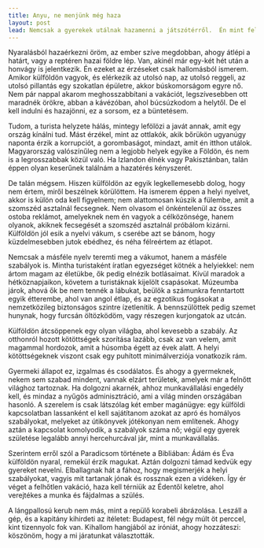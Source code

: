 ```yaml
---
title: Anyu, ne menjünk még haza
layout: post
lead: Nemcsak a gyerekek utálnak hazamenni a játszótérről.  Én mint felnőtt is utálom, hogy véget ér a vakáció.
---
```

Nyaralásból hazaérkezni öröm, az ember szíve megdobban, ahogy átlépi a
határt, vagy a reptéren hazai földre lép.  Van, akinél már egy-két hét
után a honvágy is jelentkezik.  Én ezeket az érzéseket csak hallomásból
ismerem.  Amikor külföldön vagyok, és elérkezik az utolsó nap, az utolsó
reggeli, az utolsó pillantás egy szokatlan épületre, akkor búskomorságom
egyre nő.  Nem pár nappal akarom meghosszabbítani a vakációt,
legszívesebben ott maradnék örökre, abban a kávézóban, ahol búcsúzkodom
a helytől.  De el kell indulni és hazajönni, ez a sorsom, ez a
büntetésem.

Tudom, a turista helyzete hálás, mintegy lefölözi a javát annak, amit
egy ország kínálni tud.  Mást érzékel, mint az ottlakók, akik bőrükön
ugyanúgy naponta érzik a korrupciót, a gorombaságot, mindazt, amit én
itthon utálok.  Magyarország valószínűleg nem a legjobb helyek egyike a
Földön, és nem is a legrosszabbak közül való.  Ha Izlandon élnék vagy
Pakisztánban, talán éppen olyan keserűnek találnám a hazatérés
kényszerét.

De talán mégsem.  Hiszen külföldön az egyik legkellemesebb dolog, hogy
nem értem, miről beszélnek körülöttem.  Ha ismerem éppen a helyi
nyelvet, akkor is külön oda kell figyelnem; nem alattomosan kúszik a
fülembe, amit a szomszéd asztalnál fecsegnek.  Nem olvasom el
önkéntelenül az összes ostoba reklámot, amelyeknek nem én vagyok a
célközönsége, hanem olyanok, akiknek fecsegését a szomszéd asztalnál
próbálom kizárni.  Külföldön jól esik a nyelvi vákum, s cserébe azt se
bánom, hogy küzdelmesebben jutok ebédhez, és néha félreértem az étlapot.

Nemcsak a másféle nyelv teremti meg a vákumot, hanem a másféle szabályok
is.  Mintha turistaként íratlan egyezséget kötnék a helyiekkel: nem
ártom magam az életükbe, ők pedig elnézik botlásaimat.  Kívül maradok a
hétköznapjaikon, követem a turistáknak kijelölt csapásokat.  Múzeumba
járok, ahová ők be nem tennék a lábukat, beülök a számunkra fenntartott
egyik étterembe, ahol van angol étlap, és az egzotikus fogásokat a
nemzetközileg biztonságos szintre ízetlenítik.  A bennszülöttek pedig
szemet hunynak, hogy furcsán öltözködöm, vagy részegen kurjongatok az
utcán.

Külföldön átcsöppenek egy olyan világba, ahol kevesebb a szabály.  Az
otthonról hozott kötöttségek szorítása lazább, csak az van velem, amit
magammal hordozok, amit a húsomba égett az évek alatt.  A helyi
kötöttségeknek viszont csak egy puhított minimálverziója vonatkozik rám.

Gyermeki állapot ez, izgalmas és csodálatos.  És ahogy a gyermeknek,
nekem sem szabad mindent, vannak elzárt területek, amelyek már a felnőtt
világhoz tartoznak.  Ha dolgozni akarnék, ahhoz munkavállalási engedély
kell, és mindaz a nyűgös adminisztráció, ami a világ minden országában
hasonló.  A szerelem is csak látszólag két ember magánügye: egy külföldi
kapcsolatban lassanként el kell sajátítanom azokat az apró és homályos
szabályokat, melyeket az útikönyvek jótékonyan nem említenek.  Ahogy
aztán a kapcsolat komolyodik, a szabályok száma nő; végül egy gyerek
születése legalább annyi hercehurcával jár, mint a munkavállalás.

Szerintem erről szól a Paradicsom története a Bibliában: Ádám és Éva
külföldön nyaral, remekül érzik magukat.  Aztán dolgozni támad kedvük
egy gyereket nevelni.  Elballagnak hát a fához, hogy megismerjék a helyi
szabályokat, vagyis mit tartanak jónak és rossznak ezen a vidéken.  Így
ér véget a felhőtlen vakáció, haza kell térniük az Édentől keletre, ahol
verejtékes a munka és fájdalmas a szülés.

A lángpallosú kerub nem más, mint a repülő korabeli ábrázolása.  Leszáll
a gép, és a kapitány kihirdeti az ítéletet: Budapest, fél négy múlt öt
perccel, kint tizennyolc fok van.  Kihallom hangjából az iróniát, ahogy
hozzáteszi: köszönöm, hogy a mi járatunkat választották.
